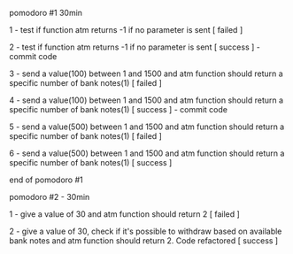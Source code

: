 pomodoro #1 30min

1 - test if function atm returns -1 if no parameter is sent [ failed ]

2 - test if function atm returns -1 if no parameter is sent [ success ] - commit code

3 - send a value(100) between 1 and 1500 and atm function should return a specific number of bank notes(1) [ failed ]

4 - send a value(100) between 1 and 1500 and atm function should return a specific number of bank notes(1) [ success ] - commit code

5 - send a value(500) between 1 and 1500 and atm function should return a specific number of bank notes(1) [ failed ]

6 - send a value(500) between 1 and 1500 and atm function should return a specific number of bank notes(1) [ success ]

end of pomodoro #1

pomodoro #2 - 30min

1 - give a value of 30 and atm function should return 2 [ failed ]

2 - give a value of 30, check if it's possible to withdraw based on available bank notes and atm function should return 2. Code refactored [ success ]
